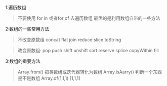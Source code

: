 
1:遍历数组
>不要使用 for in  或者for of 去遍历数组
>最优的是利用数组自带的一些方法

2:数组的一些常用方法
>不改变原数组  concat  flat join  reduce slice toString


>改变原数组· pop  push shift unshift sort reserve  splice copyWithin fill

3:数组的重要方法
>Array.from()   把类数组或迭代器转化为数组
>Array.isAarry()  判断一个东西是不是数组
>Array.of(1,1,1)  [1,1,1]
